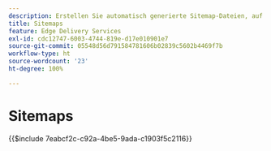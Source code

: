 ```yaml
---
description: Erstellen Sie automatisch generierte Sitemap-Dateien, auf die über die Datei „robots.txt“ verwiesen wird. Dies hilft bei der SEO und der Erkennung neuer Inhalte.
title: Sitemaps
feature: Edge Delivery Services
exl-id: cdc12747-6003-4744-819e-d17e010901e7
source-git-commit: 05548d56d791584781606b02839c5602b4469f7b
workflow-type: ht
source-wordcount: '23'
ht-degree: 100%

---
```


# Sitemaps

{{$include 7eabcf2c-c92a-4be5-9ada-c1903f5c2116}}

